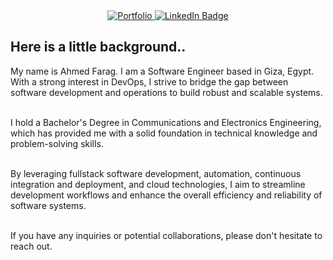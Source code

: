 <div id="header" align="center">
  <!-- <img src="https://media2.giphy.com/media/f3iwJFOVOwuy7K6FFw/giphy.gif?cid=790b7611750ea31b50f7a50f799f0c0a0252c02163566e18&rid=giphy.gif&ct=g" width="300"/> -->

<div id="badges" >
  <a href="https://ahmedfarag9.github.io/">
    <img src="https://img.shields.io/badge/Portfolio-yellow?style=for-the-badge&logo=readme&logoColor=white" alt="Portfolio" target="_blank"/>
  </a>
  <a href="https://www.linkedin.com/in/ahmedfarag9/">
    <img src="https://img.shields.io/badge/LinkedIn-blue?style=for-the-badge&logo=linkedin&logoColor=white" alt="LinkedIn Badge" target="_blank"/>
  </a>
  <!-- <a href="https://leetcode.com/ahmedfarag9/">
    <img src="https://img.shields.io/badge/dynamic/json?style=for-the-badge&labelColor=black&color=%23ffa116&label=LeetCode&query=solved&url=https%3A%2F%2Fleetcode-badge.vercel.app%2Fapi%2Fusers%2Fahmedfarag9&logo=leetcode&logoColor=yellow" alt="LeetCode Badge"/>
  </a> -->
</div>

<!-- <img src="https://komarev.com/ghpvc/?username=ahmedfarag9&style=flat-square&color=blue" alt="ProfileViews"/> -->

<!-- <h1>
  Hey there, the name is Ahmed Farag
</h1> -->

</div>

## Here is a little background..

<div>
  My name is Ahmed Farag. I am a Software Engineer based in Giza, Egypt. With a strong interest in DevOps, I strive to bridge the gap between software development and operations to build robust and scalable systems.<br/><br/>

  I hold a Bachelor&apos;s Degree in Communications and Electronics Engineering, which has provided me with a solid foundation in technical knowledge and problem-solving skills.<br/><br/>

  By leveraging fullstack software development, automation, continuous integration and deployment, and cloud technologies, I aim to streamline development workflows and enhance the overall efficiency and reliability of software systems.<br/><br/>

  If you have any inquiries or potential collaborations, please don&apos;t hesitate to reach out.<br/>
</div>

<!-- ### 🛠 Languages and Tools :

<div>

<img src="https://raw.githubusercontent.com/devicons/devicon/1119b9f84c0290e0f0b38982099a2bd027a48bf1/icons/python/python-original.svg" title="Python"  alt="Python" width="40" height="40"/>
<img src="https://raw.githubusercontent.com/devicons/devicon/1119b9f84c0290e0f0b38982099a2bd027a48bf1/icons/javascript/javascript-original.svg" title="Javascript"  alt="Javascript" width="40" height="40"/>
<img src="https://raw.githubusercontent.com/devicons/devicon/1119b9f84c0290e0f0b38982099a2bd027a48bf1/icons/docker/docker-original-wordmark.svg" title="Docker" alt="Docker" width="40" height="40"/>
<img src="https://raw.githubusercontent.com/devicons/devicon/1119b9f84c0290e0f0b38982099a2bd027a48bf1/icons/kubernetes/kubernetes-plain-wordmark.svg" title="Kubernetes"  alt="Kubernetes" width="40" height="40"/>
<img src="https://upload.wikimedia.org/wikipedia/commons/9/93/Amazon_Web_Services_Logo.svg" title="AWS"  alt="AWS" width="40" height="40"/>
<img src="https://raw.githubusercontent.com/devicons/devicon/1119b9f84c0290e0f0b38982099a2bd027a48bf1/icons/jenkins/jenkins-original.svg" title="Jenkins"  alt="Jenkins" width="40" height="40"/>
<img src="https://raw.githubusercontent.com/devicons/devicon/1119b9f84c0290e0f0b38982099a2bd027a48bf1/icons/react/react-original-wordmark.svg" title="React"  alt="React" width="40" height="40"/>
<img src="https://raw.githubusercontent.com/devicons/devicon/1119b9f84c0290e0f0b38982099a2bd027a48bf1/icons/nextjs/nextjs-original-wordmark.svg" title="Nextjs"  alt="Nextjs" width="40" height="40"/>
<img src="https://raw.githubusercontent.com/devicons/devicon/1119b9f84c0290e0f0b38982099a2bd027a48bf1/icons/html5/html5-original-wordmark.svg" title="Html5"  alt="Html5" width="40" height="40"/>
<img src="https://raw.githubusercontent.com/devicons/devicon/1119b9f84c0290e0f0b38982099a2bd027a48bf1/icons/css3/css3-original-wordmark.svg" title="Css3"  alt="Css3" width="40" height="40"/>
<img src="https://raw.githubusercontent.com/devicons/devicon/1119b9f84c0290e0f0b38982099a2bd027a48bf1/icons/tailwindcss/tailwindcss-original-wordmark.svg" title="Tailwindcss"  alt="Tailwindcss" width="40" height="40"/>
<img src="https://raw.githubusercontent.com/devicons/devicon/1119b9f84c0290e0f0b38982099a2bd027a48bf1/icons/linux/linux-original.svg" title="Linux"  alt="Linux" width="40" height="40"/>
<img src="https://raw.githubusercontent.com/devicons/devicon/1119b9f84c0290e0f0b38982099a2bd027a48bf1/icons/bash/bash-original.svg" title="Bash"  alt="Bash" width="40" height="40"/>
<img src="https://raw.githubusercontent.com/devicons/devicon/1119b9f84c0290e0f0b38982099a2bd027a48bf1/icons/sqlite/sqlite-original-wordmark.svg" title="Sqlite"  alt="Sqlite" width="40" height="40"/>
<img src="https://raw.githubusercontent.com/devicons/devicon/1119b9f84c0290e0f0b38982099a2bd027a48bf1/icons/postgresql/postgresql-original-wordmark.svg" title="Postgresql"  alt="Postgresql" width="40" height="40"/>
<img src="https://raw.githubusercontent.com/devicons/devicon/1119b9f84c0290e0f0b38982099a2bd027a48bf1/icons/flask/flask-original-wordmark.svg" title="Flask"  alt="Flask" width="40" height="40"/>
<img src="https://raw.githubusercontent.com/devicons/devicon/1119b9f84c0290e0f0b38982099a2bd027a48bf1/icons/ssh/ssh-original-wordmark.svg" title="SSH"  alt="SSH" width="40" height="40"/>
<img src="https://raw.githubusercontent.com/devicons/devicon/1119b9f84c0290e0f0b38982099a2bd027a48bf1/icons/npm/npm-original-wordmark.svg" title="Npm"  alt="Npm" width="40" height="40"/>
<img src="https://raw.githubusercontent.com/devicons/devicon/1119b9f84c0290e0f0b38982099a2bd027a48bf1/icons/vscode/vscode-original-wordmark.svg" title="Vscode"  alt="Vscode" width="40" height="40"/>
<img src="https://raw.githubusercontent.com/devicons/devicon/1119b9f84c0290e0f0b38982099a2bd027a48bf1/icons/pycharm/pycharm-original-wordmark.svg" title="Pycharm"  alt="Pycharm" width="40" height="40"/>
<img src="https://raw.githubusercontent.com/devicons/devicon/1119b9f84c0290e0f0b38982099a2bd027a48bf1/icons/vim/vim-original.svg" title="Vim"  alt="Vim" width="40" height="40"/>
<img src="https://raw.githubusercontent.com/devicons/devicon/1119b9f84c0290e0f0b38982099a2bd027a48bf1/icons/raspberrypi/raspberrypi-original.svg" title="Raspberrypi"  alt="Raspberrypi" width="40" height="40"/>

</div> -->

<!-- <div align="center">

[![GitHub Streak](http://github-readme-streak-stats.herokuapp.com?user=ahmedfarag9&theme=dark&background=000000)](https://git.io/streak-stats) -->

<!-- [![Top Langs](https://github-readme-stats.vercel.app/api/top-langs/?username=ahmedfarag9&layout=compact&theme=vision-friendly-dark)](https://github.com/ahmedfarag9/github-readme-stats) -->

<!-- </div> -->
